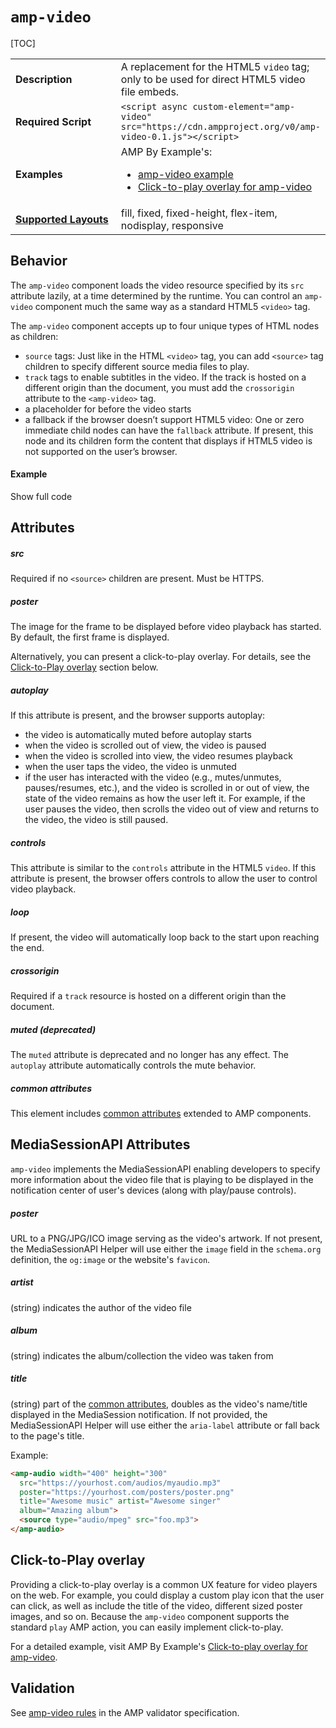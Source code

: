 <!---
Copyright 2015 The AMP HTML Authors. All Rights Reserved.

Licensed under the Apache License, Version 2.0 (the "License");
you may not use this file except in compliance with the License.
You may obtain a copy of the License at

      http://www.apache.org/licenses/LICENSE-2.0

Unless required by applicable law or agreed to in writing, software
distributed under the License is distributed on an "AS-IS" BASIS,
WITHOUT WARRANTIES OR CONDITIONS OF ANY KIND, either express or implied.
See the License for the specific language governing permissions and
limitations under the License.
-->

# <a name="amp-video"></a> `amp-video`

[TOC]

<table>
   <tr>
    <td class="col-fourty"><strong>Description</strong></td>
    <td>A replacement for the HTML5 <code>video</code> tag; only to be used for direct HTML5 video file embeds.</td>
  </tr>
  <tr>
    <td width="40%"><strong>Required Script</strong></td>
    <td><code>&lt;script async custom-element="amp-video" src="https://cdn.ampproject.org/v0/amp-video-0.1.js">&lt;/script></code></td>
  </tr>
  <tr>
    <td width="40%"><strong>Examples</strong></td>
    <td>AMP By Example's:<ul>
      <li><a href="https://ampbyexample.com/components/amp-video/">amp-video example</a></li>
      <li><a href="https://ampbyexample.com/advanced/click-to-play_overlay_for_amp-video/">Click-to-play overlay for amp-video</a></td>
  </tr>
  <tr>
    <td class="col-fourty"><strong><a href="https://www.ampproject.org/docs/guides/responsive/control_layout.html">Supported Layouts</a></strong></td>
    <td>fill, fixed, fixed-height, flex-item, nodisplay, responsive</td>
  </tr>
</table>

## Behavior

The `amp-video` component loads the video resource specified by its `src` attribute lazily, at a time determined by the runtime. You can control an `amp-video` component much the same way as a standard HTML5 `<video>` tag.

The `amp-video` component accepts up to four unique types of HTML nodes as children:

- `source` tags: Just like in the HTML `<video>` tag, you can add `<source>` tag children to specify different source media files to play.
- `track` tags to enable subtitles in the video. If the track is hosted on a different origin than the document, you must add the `crossorigin` attribute to the `<amp-video>` tag.
-  a placeholder for before the video starts
-  a fallback if the browser doesn’t support HTML5 video: One or zero immediate child nodes can have the `fallback` attribute. If present, this node and its children form the content that displays if HTML5 video is not supported on the user’s browser.

#### Example

<!--embedded example - displays in ampproject.org -->
<div>
<amp-iframe height="293"
            layout="fixed-height"
            sandbox="allow-scripts allow-forms allow-same-origin"
            resizable
            src="https://ampproject-b5f4c.firebaseapp.com/examples/ampvideo.basic.embed.html">
  <div overflow tabindex="0" role="button" aria-label="Show more">Show full code</div>
  <div placeholder></div>
</amp-iframe>

</div>

## Attributes

##### src

Required if no `<source>` children are present. Must be HTTPS.

##### poster

The image for the frame to be displayed before video playback has started. By
default, the first frame is displayed.

Alternatively, you can present a click-to-play overlay. For details, see the [Click-to-Play overlay](#click-to-play-overlay) section below.

##### autoplay

If this attribute is present, and the browser supports autoplay:

* the video is automatically muted before autoplay starts
* when the video is scrolled out of view, the video is paused
* when the video is scrolled into view, the video resumes playback
* when the user taps the video, the video is unmuted
* if the user has interacted with the video (e.g., mutes/unmutes, pauses/resumes, etc.), and the video is scrolled in or out of view, the state of the video remains as how the user left it.  For example, if the user pauses the video, then scrolls the video out of view and returns to the video, the video is still paused.

##### controls

This attribute is similar to the `controls` attribute in the HTML5 `video`. If this attribute is present, the browser offers controls to allow the user to control video playback.

##### loop

If present, the video will automatically loop back to the start upon reaching the end.

##### crossorigin

Required if a `track` resource is hosted on a different origin than the document.

##### muted (deprecated)

The `muted` attribute is deprecated and no longer has any effect. The `autoplay` attribute automatically controls the mute behavior.

##### common attributes

This element includes [common attributes](https://www.ampproject.org/docs/reference/common_attributes) extended to AMP components.


## MediaSessionAPI Attributes

`amp-video` implements the MediaSessionAPI enabling developers to specify more information about the video file that is playing to be displayed in the notification center of user's devices (along with play/pause controls).
##### poster
URL to a PNG/JPG/ICO image serving as the video's artwork. If not present, the MediaSessionAPI Helper will use either the `image` field in the `schema.org` definition, the `og:image` or the website's `favicon`.
##### artist
(string) indicates the author of the video file
##### album
(string) indicates the album/collection the video was taken from
##### title
(string) part of the [common attributes](https://www.ampproject.org/docs/reference/common_attributes), doubles as the video's name/title displayed in the MediaSession notification. If not provided, the MediaSessionAPI Helper will use either the `aria-label` attribute or fall back to the page's title.

Example:

```html
<amp-audio width="400" height="300"
  src="https://yourhost.com/audios/myaudio.mp3"
  poster="https://yourhost.com/posters/poster.png"
  title="Awesome music" artist="Awesome singer"
  album="Amazing album">
  <source type="audio/mpeg" src="foo.mp3">
</amp-audio>
```

## Click-to-Play overlay

Providing a click-to-play overlay is a common UX feature for video players on the web.  For example, you could display a custom play icon that the user can click, as well as include the title of the video, different sized poster images, and so on.  Because the `amp-video` component supports the standard `play` AMP action, you can easily implement click-to-play.

For a detailed example, visit AMP By Example's  [Click-to-play overlay for amp-video](https://ampbyexample.com/advanced/click-to-play_overlay_for_amp-video/).

## Validation

See [amp-video rules](https://github.com/ampproject/amphtml/blob/master/validator/validator-main.protoascii) in the AMP validator specification.
